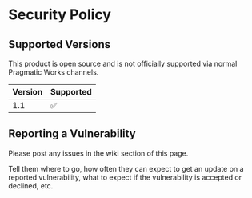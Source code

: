 # Security Policy

## Supported Versions

This product is open source and is not officially supported via normal Pragmatic Works channels.

| Version | Supported          |
| ------- | ------------------ |
| 1.1     | :white_check_mark: |


## Reporting a Vulnerability

Please post any issues in the wiki section of this page.

Tell them where to go, how often they can expect to get an update on a
reported vulnerability, what to expect if the vulnerability is accepted or
declined, etc.
